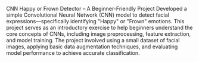 CNN Happy or Frown Detector – A Beginner-Friendly Project
Developed a simple Convolutional Neural Network (CNN) model to detect facial expressions—specifically identifying "Happy" or "Frown" emotions. 
This project serves as an introductory exercise to help beginners understand the core concepts of CNNs, including image preprocessing, feature extraction, and model training. 
The project involved using a small dataset of facial images, applying basic data augmentation techniques, and evaluating model performance to achieve accurate classification.




